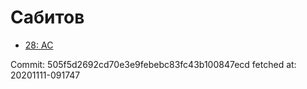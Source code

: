 # Сабитов
- [28: AC](28.md)

Commit: 505f5d2692cd70e3e9febebc83fc43b100847ecd
 fetched at: 20201111-091747
